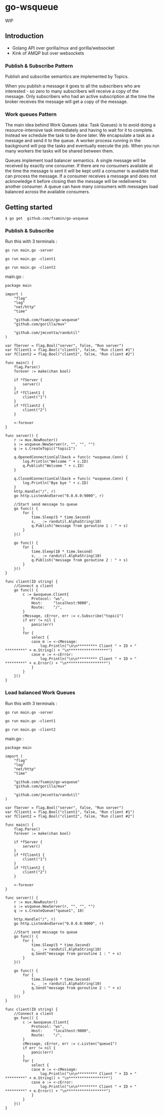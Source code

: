 # go-wsqueue

WIP

## Introduction

- Golang API over gorilla/mux and gorilla/websocket
- Kink of AMQP but over websockets

### Publish & Subscribe Pattern

Publish and subscribe semantics are implemented by Topics.

When you publish a message it goes to all the subscribers who are interested - so zero to many subscribers will receive a copy of the message. Only subscribers who had an active subscription at the time the broker receives the message will get a copy of the message.

### Work queues Pattern

The main idea behind Work Queues (aka: Task Queues) is to avoid doing a resource-intensive task immediately and having to wait for it to complete. Instead we schedule the task to be done later. We encapsulate a task as a message and send it to the queue. A worker process running in the background will pop the tasks and eventually execute the job. When you run many workers the tasks will be shared between them.

Queues implement load balancer semantics. A single message will be received by exactly one consumer. If there are no consumers available at the time the message is sent it will be kept until a consumer is available that can process the message. If a consumer receives a message and does not acknowledge it before closing then the message will be redelivered to another consumer. A queue can have many consumers with messages load balanced across the available consumers.

## Getting started

`$ go get  github.com/fsamin/go-wsqueue`

### Publish & Subscribe

Run this with 3 terminals :

`go run main.go -server`

`go run main.go -client1`

`go run main.go -client2`


main.go :

```
package main

import (
	"flag"
	"log"
	"net/http"
	"time"

	"github.com/fsamin/go-wsqueue"
	"github.com/gorilla/mux"

	"github.com/jmcvetta/randutil"
)

var fServer = flag.Bool("server", false, "Run server")
var fClient1 = flag.Bool("client1", false, "Run client #1")
var fClient2 = flag.Bool("client2", false, "Run client #2")

func main() {
	flag.Parse()
	forever := make(chan bool)

	if *fServer {
		server()
	}
	if *fClient1 {
		client("1")
	}
	if *fClient2 {
		client("2")
	}

	<-forever
}

func server() {
	r := mux.NewRouter()
	s := wsqueue.NewServer(r, "", "", "")
	q := s.CreateTopic("topic1")

	q.OpenedConnectionCallback = func(c *wsqueue.Conn) {
		log.Println("Welcome " + c.ID)
		q.Publish("Welcome " + c.ID)
	}

	q.ClosedConnectionCallback = func(c *wsqueue.Conn) {
		log.Println("Bye bye " + c.ID)
	}
	http.Handle("/", r)
	go http.ListenAndServe("0.0.0.0:9000", r)

	//Start send message to queue
	go func() {
		for {
			time.Sleep(5 * time.Second)
			s, _ := randutil.AlphaString(10)
			q.Publish("message from goroutine 1 : " + s)
		}
	}()

	go func() {
		for {
			time.Sleep(10 * time.Second)
			s, _ := randutil.AlphaString(10)
			q.Publish("message from goroutine 2 : " + s)
		}
	}()
}

func client(ID string) {
	//Connect a client
	go func() {
		c := &wsqueue.Client{
			Protocol: "ws",
			Host:     "localhost:9000",
			Route:    "/",
		}
		cMessage, cError, err := c.Subscribe("topic1")
		if err != nil {
			panic(err)
		}
		for {
			select {
			case m := <-cMessage:
				log.Println("\n\n********* Client " + ID + " *********" + m.String() + "\n******************")
			case e := <-cError:
				log.Println("\n\n********* Client " + ID + "  *********" + e.Error() + "\n******************")
			}
		}
	}()
}

```

### Load balanced Work Queues

Run this with 3 terminals :

`go run main.go -server`

`go run main.go -client1`

`go run main.go -client2`


main.go :

```
package main

import (
	"flag"
	"log"
	"net/http"
	"time"

	"github.com/fsamin/go-wsqueue"
	"github.com/gorilla/mux"

	"github.com/jmcvetta/randutil"
)

var fServer = flag.Bool("server", false, "Run server")
var fClient1 = flag.Bool("client1", false, "Run client #1")
var fClient2 = flag.Bool("client2", false, "Run client #2")

func main() {
	flag.Parse()
	forever := make(chan bool)

	if *fServer {
		server()
	}
	if *fClient1 {
		client("1")
	}
	if *fClient2 {
		client("2")
	}

	<-forever
}

func server() {
	r := mux.NewRouter()
	s := wsqueue.NewServer(r, "", "", "")
	q := s.CreateQueue("queue1", 10)

	http.Handle("/", r)
	go http.ListenAndServe("0.0.0.0:9000", r)

	//Start send message to queue
	go func() {
		for {
			time.Sleep(5 * time.Second)
			s, _ := randutil.AlphaString(10)
			q.Send("message from goroutine 1 : " + s)
		}
	}()

	go func() {
		for {
			time.Sleep(6 * time.Second)
			s, _ := randutil.AlphaString(10)
			q.Send("message from goroutine 2 : " + s)
		}
	}()
}

func client(ID string) {
	//Connect a client
	go func() {
		c := &wsqueue.Client{
			Protocol: "ws",
			Host:     "localhost:9000",
			Route:    "/",
		}
		cMessage, cError, err := c.Listen("queue1")
		if err != nil {
			panic(err)
		}
		for {
			select {
			case m := <-cMessage:
				log.Println("\n\n********* Client " + ID + " *********" + m.String() + "\n******************")
			case e := <-cError:
				log.Println("\n\n********* Client " + ID + "  *********" + e.Error() + "\n******************")
			}
		}
	}()
}

```
